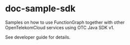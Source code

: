 # doc-sample-sdk

Samples on how to use FunctionGraph together with other OpenTelekomCloud services using OTC Java SDK v1.

See developer guide for details.
